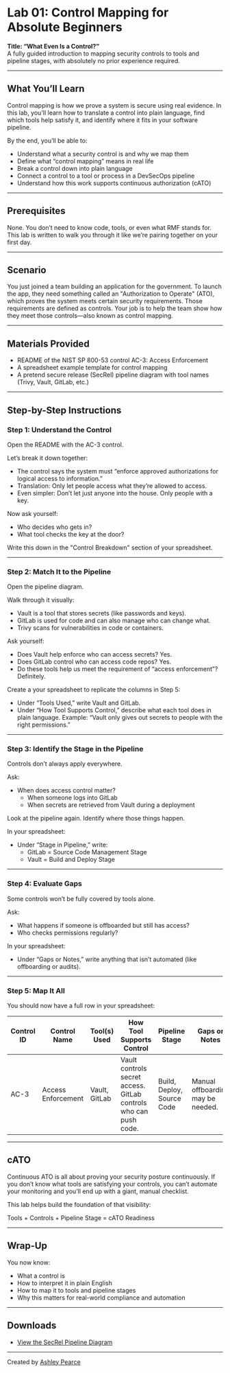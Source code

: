 # Lab 01: Control Mapping for Absolute Beginners

**Title: “What Even Is a Control?”**  
A fully guided introduction to mapping security controls to tools and pipeline stages, with absolutely no prior experience required.

---

## What You’ll Learn

Control mapping is how we prove a system is secure using real evidence. In this lab, you'll learn how to translate a control into plain language, find which tools help satisfy it, and identify where it fits in your software pipeline.

By the end, you’ll be able to:

- Understand what a security control is and why we map them
- Define what “control mapping” means in real life
- Break a control down into plain language
- Connect a control to a tool or process in a DevSecOps pipeline
- Understand how this work supports continuous authorization (cATO)

---

## Prerequisites

None. You don’t need to know code, tools, or even what RMF stands for. This lab is written to walk you through it like we’re pairing together on your first day.

---

## Scenario

You just joined a team building an application for the government. To launch the app, they need something called an "Authorization to Operate" (ATO), which proves the system meets certain security requirements. Those requirements are defined as controls. Your job is to help the team show how they meet those controls—also known as control mapping.

---

## Materials Provided

- README of the NIST SP 800-53 control AC-3: Access Enforcement
- A spreadsheet example template for control mapping
- A pretend secure release (SecRel) pipeline diagram with tool names (Trivy, Vault, GitLab, etc.)

---

## Step-by-Step Instructions

### Step 1: Understand the Control

Open the README with the AC-3 control.

Let’s break it down together:

- The control says the system must “enforce approved authorizations for logical access to information.”
- Translation: Only let people access what they’re allowed to access.
- Even simpler: Don’t let just anyone into the house. Only people with a key.

Now ask yourself:

- Who decides who gets in?
- What tool checks the key at the door?

Write this down in the "Control Breakdown" section of your spreadsheet.

---

### Step 2: Match It to the Pipeline

Open the pipeline diagram.

Walk through it visually:

- Vault is a tool that stores secrets (like passwords and keys).
- GitLab is used for code and can also manage who can change what.
- Trivy scans for vulnerabilities in code or containers.

Ask yourself:

- Does Vault help enforce who can access secrets? Yes.
- Does GitLab control who can access code repos? Yes.
- Do these tools help us meet the requirement of “access enforcement”? Definitely.

Create a your spreadsheet to replicate the columns in Step 5:

- Under “Tools Used,” write Vault and GitLab.
- Under “How Tool Supports Control,” describe what each tool does in plain language.
  Example: “Vault only gives out secrets to people with the right permissions.”

---

### Step 3: Identify the Stage in the Pipeline

Controls don’t always apply everywhere.

Ask:

- When does access control matter?
  - When someone logs into GitLab
  - When secrets are retrieved from Vault during a deployment

Look at the pipeline again. Identify where those things happen.

In your spreadsheet:

- Under “Stage in Pipeline,” write:
  - GitLab = Source Code Management Stage
  - Vault = Build and Deploy Stage

---

### Step 4: Evaluate Gaps

Some controls won’t be fully covered by tools alone.

Ask:

- What happens if someone is offboarded but still has access?
- Who checks permissions regularly?

In your spreadsheet:

- Under “Gaps or Notes,” write anything that isn’t automated (like offboarding or audits).

---

### Step 5: Map It All

You should now have a full row in your spreadsheet:

| Control ID | Control Name       | Tool(s) Used   | How Tool Supports Control                                   | Pipeline Stage     | Gaps or Notes                   |
|------------|--------------------|----------------|-------------------------------------------------------------|--------------------|----------------------------------|
| AC-3       | Access Enforcement | Vault, GitLab  | Vault controls secret access. GitLab controls who can push code. | Build, Deploy, Source Code | Manual offboarding may be needed. |

---

## cATO

Continuous ATO is all about proving your security posture continuously. If you don’t know what tools are satisfying your controls, you can’t automate your monitoring and you’ll end up with a giant, manual checklist.

This lab helps build the foundation of that visibility:

Tools + Controls + Pipeline Stage = cATO Readiness

---

## Wrap-Up

You now know:

- What a control is
- How to interpret it in plain English
- How to map it to tools and pipeline stages
- Why this matters for real-world compliance and automation

---

## Downloads

- [View the SecRel Pipeline Diagram](GRClabs/control-mapping/secrel_pipeline_diagram.png)

---

Created by [Ashley Pearce](https://www.linkedin.com/in/ashley-thornhill)
